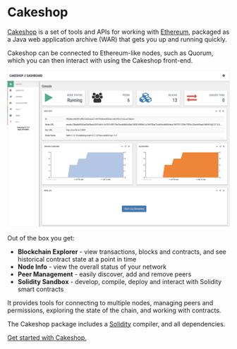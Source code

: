 # Cakeshop

[Cakeshop](https://github.com/ConsenSys/cakeshop) is a set of tools and APIs for working with [Ethereum](https://ethereum.org/),
packaged as a Java web application archive (WAR) that gets you up and running quickly.

Cakeshop can be connected to Ethereum-like nodes, such as Quorum, which you can then interact with using the Cakeshop front-end.

![image](../images/console.png)

Out of the box you get:

* **Blockchain Explorer** - view transactions, blocks and contracts, and see historical contract state at a point in time
* **Node Info** - view the overall status of your network
* **Peer Management** - easily discover, add and remove peers
* **Solidity Sandbox** - develop, compile, deploy and interact with Solidity smart contracts

It provides tools for connecting to multiple nodes, managing peers and permissions,
exploring the state of the chain, and working with contracts.

The Cakeshop package includes a [Solidity](https://solidity.readthedocs.org/en/latest/)
compiler, and all dependencies.

[Get started with Cakeshop.](../Reference/Cakeshop/Overview.md)
